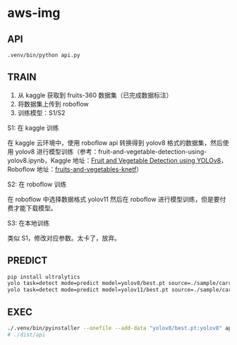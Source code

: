 # aws-img

## API

```sh
.venv/bin/python api.py
```

## TRAIN

1. 从 kaggle 获取到 fruits-360 数据集（已完成数据标注）
2. 将数据集上传到 roboflow
3. 训练模型：S1/S2

S1: 在 kaggle 训练

在 kaggle 云环境中，使用 roboflow api 转换得到 yolov8 格式的数据集，然后使用 yolov8 进行模型训练（参考：fruit-and-vegetable-detection-using-yolov8.ipynb，Kaggle 地址：[Fruit and Vegetable Detection using YOLOv8](https://www.kaggle.com/code/danielwiszowaty/fruit-and-vegetable-detection-using-yolov8/notebook)，Roboflow 地址：[fruits-and-vegetables-knetf](https://universe.roboflow.com/zzigmug/fruits-and-vegetables-knetf/browse?queryText=&pageSize=50&startingIndex=0&browseQuery=true)）

S2: 在 roboflow 训练

在 roboflow 中选择数据格式 yolov11 然后在 roboflow 进行模型训练，但是要付费才能下载模型。

S3: 在本地训练

类似 S1，修改对应参数。太卡了，放弃。

## PREDICT

```sh
pip install ultralytics
yolo task=detect mode=predict model=yolov8/best.pt source=./sample/carrot.png project=./yolov8/out
yolo task=detect mode=predict model=yolov11/best.pt source=./sample/carrot.png project=./yolov11/out
```

## EXEC

```sh
./.venv/bin/pyinstaller --onefile --add-data "yolov8/best.pt:yolov8" api.py
# ./dist/api
```
